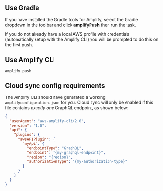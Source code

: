 ## Use Gradle

If you have installed the Gradle tools for Amplify, select the Gradle dropdown in the toolbar and click **amplifyPush** then run the task.

<amplify-callout>

If you do not already have a local AWS profile with credentials (automatically setup with the Amplify CLI) you will be prompted to do this on the first push.

</amplify-callout>

## Use Amplify CLI

```
amplify push
```

## Cloud sync config requirements

The Amplify CLI should have generated a working `amplifyconfiguration.json` for you. Cloud sync will only be enabled if this file contains *exactly one* GraphQL endpoint, as shown below:

```json
{
  "userAgent": "aws-amplify-cli/2.0",
  "version": "1.0",
  "api": {
    "plugins": {
      "awsAPIPlugin": {
        "myApi": {
          "endpointType": "GraphQL",
          "endpoint": "{my-graphql-endpoint}",
          "region": "{region}",
          "authorizationType": "{my-authorization-type}"
        }
      }
    }
  }
}
```
